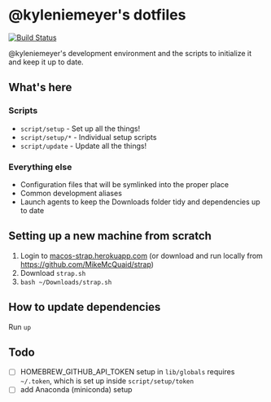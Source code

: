 # @kyleniemeyer's dotfiles

[![Build Status](https://travis-ci.org/kyleniemeyer/dotfiles.svg?branch=master)](https://travis-ci.org/kyleniemeyer/dotfiles)

@kyleniemeyer's development environment and the scripts to initialize it and keep it up to date.

## What's here

### Scripts

* `script/setup` - Set up all the things!
* `script/setup/*` - Individual setup scripts
* `script/update` - Update all the things!

### Everything else

* Configuration files that will be symlinked into the proper place
* Common development aliases
* Launch agents to keep the Downloads folder tidy and dependencies up to date

## Setting up a new machine from scratch

1. Login to [macos-strap.herokuapp.com](https://macos-strap.herokuapp.com/) (or download and run locally from https://github.com/MikeMcQuaid/strap)
2. Download `strap.sh`
3. `bash ~/Downloads/strap.sh`

## How to update dependencies

Run `up`

## Todo

- [ ] HOMEBREW_GITHUB_API_TOKEN setup in `lib/globals` requires `~/.token`, which is set up inside `script/setup/token`
- [ ] add Anaconda (miniconda) setup

